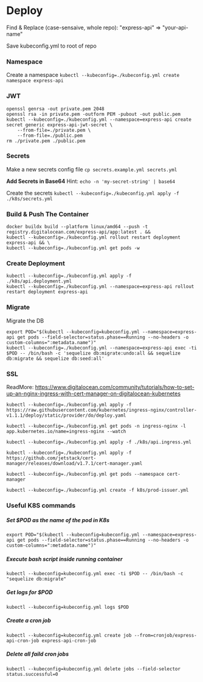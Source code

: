 # Deploy

Find & Replace (case-sensaive, whole repo): "express-api" => "your-api-name" 

Save kubeconfig.yml to root of repo


### Namespace
Create a namespace
`kubectl --kubeconfig=./kubeconfig.yml create namespace express-api`


### JWT
```
openssl genrsa -out private.pem 2048
openssl rsa -in private.pem -outform PEM -pubout -out public.pem
kubectl --kubeconfig=./kubeconfig.yml --namespace=express-api create secret generic express-api-jwt-secret \
    --from-file=./private.pem \
    --from-file=./public.pem
rm ./private.pem ./public.pem 
```


### Secrets
Make a new secrets config file
`cp secrets.example.yml secrets.yml`

__Add Secrets in Base64__
Hint: `echo -n 'my-secret-string' | base64`

Create the secrets
`kubectl --kubeconfig=./kubeconfig.yml apply -f ./k8s/secrets.yml`


### Build & Push The Container
```
docker buildx build --platform linux/amd64 --push -t registry.digitalocean.com/express-api/app:latest . && 
kubectl --kubeconfig=./kubeconfig.yml rollout restart deployment express-api && \
kubectl --kubeconfig=./kubeconfig.yml get pods -w
```

### Create Deployment
```
kubectl --kubeconfig=./kubeconfig.yml apply -f ./k8s/api.deployment.yml
kubectl --kubeconfig=./kubeconfig.yml --namespace=express-api rollout restart deployment express-api 
```


### Migrate
Migrate the DB
```
export POD="$(kubectl --kubeconfig=kubeconfig.yml --namespace=express-api get pods --field-selector=status.phase==Running --no-headers -o custom-columns=":metadata.name")"
kubectl --kubeconfig=./kubeconfig.yml --namespace=express-api exec -ti $POD -- /bin/bash -c 'sequelize db:migrate:undo:all && sequelize db:migrate && sequelize db:seed:all'
```

### SSL
ReadMore: https://www.digitalocean.com/community/tutorials/how-to-set-up-an-nginx-ingress-with-cert-manager-on-digitalocean-kubernetes

```
kubectl --kubeconfig=./kubeconfig.yml apply -f https://raw.githubusercontent.com/kubernetes/ingress-nginx/controller-v1.1.1/deploy/static/provider/do/deploy.yaml

kubectl --kubeconfig=./kubeconfig.yml get pods -n ingress-nginx -l app.kubernetes.io/name=ingress-nginx --watch

kubectl --kubeconfig=./kubeconfig.yml apply -f ./k8s/api.ingress.yml

kubectl --kubeconfig=./kubeconfig.yml apply -f https://github.com/jetstack/cert-manager/releases/download/v1.7.1/cert-manager.yaml

kubectl --kubeconfig=./kubeconfig.yml get pods --namespace cert-manager

kubectl --kubeconfig=./kubeconfig.yml create -f k8s/prod-issuer.yml
```

### Useful K8S commands
##### Set $POD as the name of the pod in K8s
`export POD="$(kubectl --kubeconfig=kubeconfig.yml --namespace=express-api get pods --field-selector=status.phase==Running --no-headers -o custom-columns=":metadata.name")"`

##### Execute bash script inside running container
`kubectl --kubeconfig=kubeconfig.yml exec -ti $POD -- /bin/bash -c "sequelize db:migrate"`

##### Get logs for $POD
`kubectl --kubeconfig=kubeconfig.yml logs $POD`

##### Create a cron job
`kubectl --kubeconfig=kubeconfig.yml create job --from=cronjob/express-api-cron-job express-api-cron-job`

##### Delete all faild cron jobs
`kubectl --kubeconfig=kubeconfig.yml delete jobs --field-selector status.successful=0`
